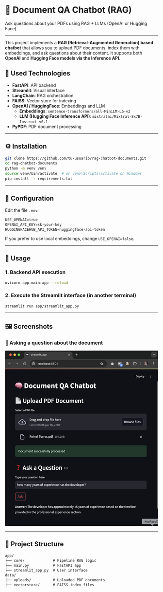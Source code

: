 
# 🧠 Document QA Chatbot (RAG)
Ask questions about your PDFs using RAG + LLMs (OpenAI or Hugging Face).

---

This project implements a **RAG (Retrieval-Augmented Generation) based chatbot** that allows you to upload PDF documents, index them with embeddings, and ask questions about their content. It supports both **OpenAI** and **Hugging Face models via the Inference API**.

## 🚀 Used Technologies

- **FastAPI**: API backend  
- **Streamlit**: Visual interface  
- **LangChain**: RAG orchestration  
- **FAISS**: Vector store for indexing  
- **OpenAI / HuggingFace**: Embeddings and LLM  
  - **Embeddings**: `sentence-transformers/all-MiniLM-L6-v2`  
  - **LLM (Hugging Face Inference API)**: `mistralai/Mixtral-8x7B-Instruct-v0.1`  
- **PyPDF**: PDF document processing

---

## ⚙️ Installation

```bash
git clone https://github.com/tu-usuario/rag-chatbot-documents.git
cd rag-chatbot-documents
python -m venv venv
source venv/bin/activate  # or venv\Scripts\activate on Windows
pip install -r requirements.txt
```

---

## 🔐 Configuration

Edit the file `.env`:

```env
USE_OPENAI=true
OPENAI_API_KEY=sk-your-key
HUGGINGFACEHUB_API_TOKEN=huggingface-api-token
```

If you prefer to use local embeddings, change `USE_OPENAI=false`.

---

## 🧪 Usage

### 1. Backend API execution
```bash
uvicorn app.main:app --reload
```

### 2. Execute the Streamlit interface (in another terminal)
```bash
streamlit run app/streamlit_app.py
```

---

## 🖼️ Screenshots

### 💬 Asking a question about the document
![Chat Response](assets/screenshot.png)

---

## 📂 Project Structure

```
app/
├── core/             # Pipeline RAG logic
├── main.py           # FastAPI app
├── streamlit_app.py  # User interface
data/
├── uploads/          # Uploaded PDF documents
├── vectorstore/      # FAISS index files
```